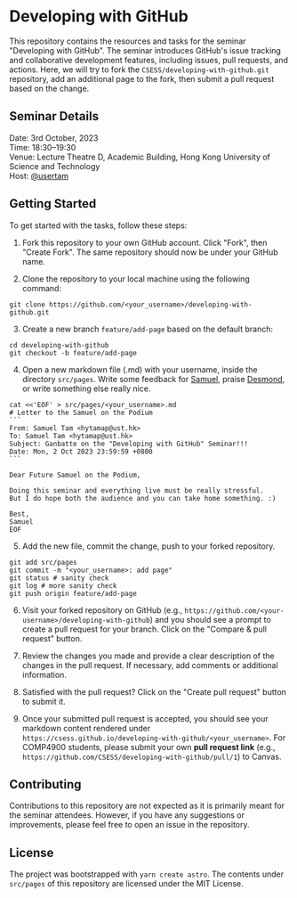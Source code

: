 # Developing with GitHub
This repository contains the resources and tasks for the seminar "Developing with GitHub". The seminar introduces GitHub's issue tracking and collaborative development features, including issues, pull requests, and actions. Here, we will try to fork the `CSESS/developing-with-github.git` repository, add an additional page to the fork, then submit a pull request based on the change.

## Seminar Details
Date: 3rd October, 2023  
Time: 18:30–19:30  
Venue: Lecture Theatre D, Academic Building, Hong Kong University of Science and Technology  
Host: [@usertam](https://github.com/usertam)

## Getting Started
To get started with the tasks, follow these steps:
1. Fork this repository to your own GitHub account. Click "Fork", then "Create Fork". The same repository should now be under your GitHub name.

2. Clone the repository to your local machine using the following command:
```
git clone https://github.com/<your_username>/developing-with-github.git
```

3. Create a new branch `feature/add-page` based on the default branch:
```
cd developing-with-github
git checkout -b feature/add-page
```

4. Open a new markdown file (.md) with your username, inside the directory `src/pages`. Write some feedback for [Samuel](https://github.com/usertam), praise [Desmond](https://www.cse.ust.hk/~desmond), or write something else really nice.
~~~
cat <<'EOF' > src/pages/<your_username>.md
# Letter to the Samuel on the Podium
```
From: Samuel Tam <hytamap@ust.hk>
To: Samuel Tam <hytamap@ust.hk>
Subject: Ganbatte on the "Developing with GitHub" Seminar!!!
Date: Mon, 2 Oct 2023 23:59:59 +0800
```

Dear Future Samuel on the Podium,

Doing this seminar and everything live must be really stressful.
But I do hope both the audience and you can take home something. :)

Best,
Samuel
EOF
~~~

5. Add the new file, commit the change, push to your forked repository.
```
git add src/pages
git commit -m "<your_username>: add page"
git status # sanity check
git log # more sanity check
git push origin feature/add-page
```

6. Visit your forked repository on GitHub (e.g., `https://github.com/<your-username>/developing-with-github`) and you should see a prompt to create a pull request for your branch. Click on the "Compare & pull request" button.

7. Review the changes you made and provide a clear description of the changes in the pull request. If necessary, add comments or additional information.

8. Satisfied with the pull request? Click on the "Create pull request" button to submit it.

9. Once your submitted pull request is accepted, you should see your markdown content rendered under `https://csess.github.io/developing-with-github/<your_username>`. For COMP4900 students, please submit your own **pull request link** (e.g., `https://github.com/CSESS/developing-with-github/pull/1`) to Canvas.

## Contributing
Contributions to this repository are not expected as it is primarily meant for the seminar attendees. However, if you have any suggestions or improvements, please feel free to open an issue in the repository.

## License
The project was bootstrapped with `yarn create astro`. The contents under `src/pages` of this repository are licensed under the MIT License.
